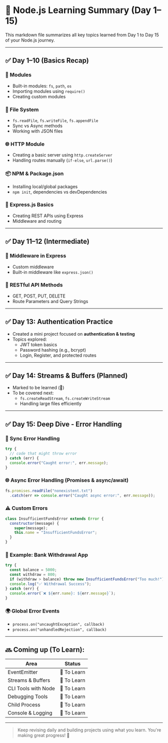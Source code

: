 # 📘 Node.js Learning Summary (Day 1–15)

This markdown file summarizes all key topics learned from Day 1 to Day 15 of your Node.js journey.

---

## ✅ **Day 1–10 (Basics Recap)**

### 📂 Modules
- Built-in modules: `fs`, `path`, `os`
- Importing modules using `require()`
- Creating custom modules

### 📁 File System
- `fs.readFile`, `fs.writeFile`, `fs.appendFile`
- Sync vs Async methods
- Working with JSON files

### 🌐 HTTP Module
- Creating a basic server using `http.createServer`
- Handling routes manually (`if-else`, `url.parse()`)

### 📦 NPM & Package.json
- Installing local/global packages
- `npm init`, dependencies vs devDependencies

### 📄 Express.js Basics
- Creating REST APIs using Express
- Middleware and routing

---

## ✅ **Day 11–12 (Intermediate)**

### 🧠 Middleware in Express
- Custom middleware
- Built-in middleware like `express.json()`

### 🔄 RESTful API Methods
- GET, POST, PUT, DELETE
- Route Parameters and Query Strings

---

## ✅ **Day 13: Authentication Practice**

- Created a mini project focused on **authentication & testing**
- Topics explored:
  - JWT token basics
  - Password hashing (e.g., bcrypt)
  - Login, Register, and protected routes

---

## ✅ **Day 14: Streams & Buffers (Planned)**

- Marked to be learned (🔸)
- To be covered next:
  - `fs.createReadStream`, `fs.createWriteStream`
  - Handling large files efficiently

---

## ✅ **Day 15: Deep Dive - Error Handling**

### 🧱 Sync Error Handling
```js
try {
  // code that might throw error
} catch (err) {
  console.error("Caught error:", err.message);
}
```

### 🌐 Async Error Handling (Promises & async/await)
```js
fs.promises.readFile("nonexistent.txt")
  .catch(err => console.error("Caught async error:", err.message));
```

### ⚠️ Custom Errors
```js
class InsufficientFundsError extends Error {
  constructor(message) {
    super(message);
    this.name = "InsufficientFundsError";
  }
}
```

### 🏦 Example: Bank Withdrawal App
```js
try {
  const balance = 5000;
  const withdraw = 800;
  if (withdraw > balance) throw new InsufficientFundsError("Too much!");
  console.log("✅ Withdrawal Success");
} catch (err) {
  console.error(`❌ ${err.name}: ${err.message}`);
}
```

### 🌍 Global Error Events
- `process.on("uncaughtException", callback)`
- `process.on("unhandledRejection", callback)`

---

## 🔜 Coming up (To Learn):
| Area                      | Status      |
| ------------------------- | ----------- |
| EventEmitter              | 🔸 To Learn |
| Streams & Buffers         | 🔸 To Learn |
| CLI Tools with Node       | 🔸 To Learn |
| Debugging Tools           | 🔸 To Learn |
| Child Process             | 🔸 To Learn |
| Console & Logging         | 🔸 To Learn |

---

> Keep revising daily and building projects using what you learn. You're making great progress! 🚀